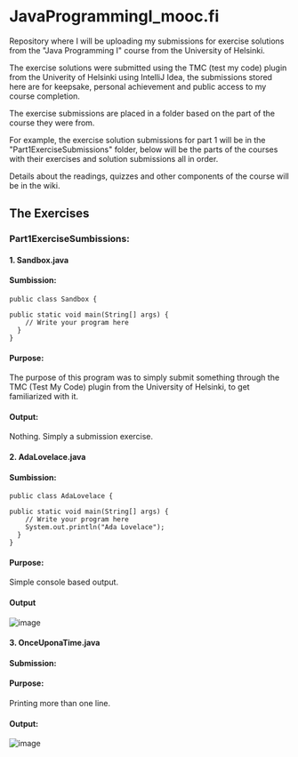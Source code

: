 # JavaProgrammingI_mooc.fi

Repository where I will be uploading my submissions for exercise solutions from the "Java Programming I" course from the University of Helsinki.

The exercise solutions were submitted using the TMC (test my code) plugin from the Univerity of Helsinki using IntelliJ Idea, the submissions stored here are for keepsake, personal achievement and public access to my course completion.  

The exercise submissions are placed in a folder based on the part of the course they were from.

For example, the exercise solution submissions for part 1 will be in the "Part1ExerciseSubmissions" folder, below will be the parts of the courses with their exercises and solution submissions all in order.

Details about the readings, quizzes and other components of the course will be in the wiki.
 
## The Exercises

### Part1ExerciseSumbissions:

#### 1. Sandbox.java

#### Sumbission:

    public class Sandbox {

    public static void main(String[] args) {
        // Write your program here
      }
    }

#### Purpose:

The purpose of this program was to simply submit something through the TMC (Test My Code) plugin from the University of Helsinki, to get familiarized with it. 

#### Output:

Nothing. Simply a submission exercise.

#### 2. AdaLovelace.java

#### Sumbission:

    public class AdaLovelace {

    public static void main(String[] args) {
        // Write your program here
        System.out.println("Ada Lovelace");
      }
    }


#### Purpose:

Simple console based output. 

#### Output

![image](https://github.com/Sshahryar/Java-ProgrammingI_mooc.fi/assets/123003299/0fe55b0d-a347-4518-bf54-ae19608ffada)

#### 3. OnceUponaTime.java

#### Submission:

#### Purpose:

Printing more than one line.

#### Output:

![image](https://github.com/Sshahryar/Java-Programming-I_mooc.fi/assets/123003299/efdde23b-1be4-4e8c-bac6-6501f53b85cc)
